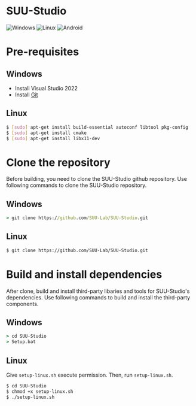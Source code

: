 # SUU-Studio

![Windows](https://github.com/SUU-Lab/SUU-Studio/actions/workflows/windows.yml/badge.svg)
![Linux](https://github.com/SUU-Lab/SUU-Studio/actions/workflows/linux.yml/badge.svg)
![Android](https://github.com/SUU-Lab/SUU-Studio/actions/workflows/android.yml/badge.svg)

# Pre-requisites

## Windows
- Install Visual Studio 2022
- Install [Git](https://git-scm.com/)

## Linux
```sh
$ [sudo] apt-get install build-essential autoconf libtool pkg-config
$ [sudo] apt-get install cmake
$ [sudo] apt-get install libx11-dev
```

# Clone the repository
Before building, you need to clone the SUU-Studio github repository. Use following commands to clone the SUU-Studio repository.

## Windows
```cmd
> git clone https://github.com/SUU-Lab/SUU-Studio.git
```
## Linux
```sh
$ git clone https://github.com/SUU-Lab/SUU-Studio.git
```

# Build and install dependencies
After clone, build and install third-party libaries and tools for SUU-Studio's dependencies. Use following commands to build and install the third-party components.

## Windows
```cmd
> cd SUU-Studio
> Setup.bat
```
## Linux
Give `setup-linux.sh` execute permission. Then, run `setup-linux.sh`.
```sh
$ cd SUU-Studio
$ chmod +x setup-linux.sh
$ ./setup-linux.sh
```
